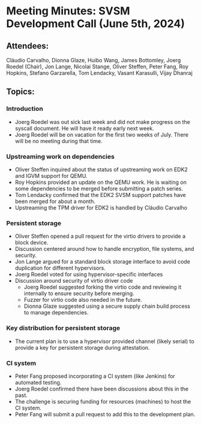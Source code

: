 # Meeting Minutes: SVSM Development Call (June 5th, 2024)

## Attendees:

Cláudio Carvalho, Dionna Glaze, Huibo Wang, James Bottomley, Joerg Roedel (Chair), Jon Lange, Nicolai Stange, Oliver Steffen, Peter Fang, Roy Hopkins, Stefano Garzarella, Tom Lendacky, Vasant Karasulli, Vijay Dhanraj

## Topics:

### Introduction

* Joerg Roedel was out sick last week and did not make progress on the syscall document. He will have it ready early next week.
* Joerg Roedel will be on vacation for the first two weeks of July. There will be no meeting during that time.

### Upstreaming work on dependencies

* Oliver Steffen inquired about the status of upstreaming work on EDK2 and IGVM support for QEMU.
* Roy Hopkins provided an update on the QEMU work. He is waiting on some dependencies to be merged before submitting a patch series.
* Tom Lendacky confirmed that the EDK2 SVSM support patches have been merged for about a month.
* Upstreaming the TPM driver for EDK2 is handled by Cláudio Carvalho

### Persistent storage

* Oliver Steffen opened a pull request for the virtio drivers to provide a block device.
* Discussion centered around how to handle encryption, file systems, and security.
* Jon Lange argued for a standard block storage interface to avoid code duplication for different hypervisors.
* Joerg Roedel voted for using hypervisor-specific interfaces
* Discussion around security of virtio driver code
  * Joerg Roedel suggested forking the virtio code and reviewing it internally to ensure security before merging.
  * Fuzzer for virtio code also needed in the future.
  * Dionna Glaze suggested using a secure supply chain build process to manage dependencies.

### Key distribution for persistent storage

* The current plan is to use a hypervisor provided channel (likely serial) to provide a key for persistent storage during attestation.

### CI system

* Peter Fang proposed incorporating a CI system (like Jenkins) for automated testing.
* Joerg Roedel confirmed there have been discussions about this in the past.
* The challenge is securing funding for resources (machines) to host the CI system.
* Peter Fang will submit a pull request to add this to the development plan.

